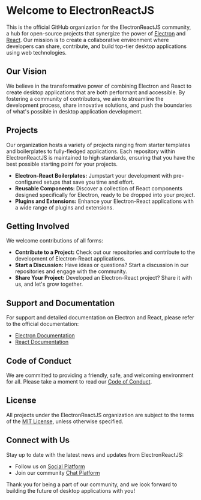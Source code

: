# Welcome to ElectronReactJS

This is the official GitHub organization for the ElectronReactJS community, a hub for open-source projects that synergize the power of [Electron](https://www.electronjs.org/) and [React](https://reactjs.org/). Our mission is to create a collaborative environment where developers can share, contribute, and build top-tier desktop applications using web technologies.

## Our Vision

We believe in the transformative power of combining Electron and React to create desktop applications that are both performant and accessible. By fostering a community of contributors, we aim to streamline the development process, share innovative solutions, and push the boundaries of what's possible in desktop application development.

## Projects

Our organization hosts a variety of projects ranging from starter templates and boilerplates to fully-fledged applications. Each repository within ElectronReactJS is maintained to high standards, ensuring that you have the best possible starting point for your projects.

- **Electron-React Boilerplates:** Jumpstart your development with pre-configured setups that save you time and effort.
- **Reusable Components:** Discover a collection of React components designed specifically for Electron, ready to be dropped into your project.
- **Plugins and Extensions:** Enhance your Electron-React applications with a wide range of plugins and extensions.

## Getting Involved

We welcome contributions of all forms:

- **Contribute to a Project:** Check out our repositories and contribute to the development of Electron-React applications.
- **Start a Discussion:** Have ideas or questions? Start a discussion in our repositories and engage with the community.
- **Share Your Project:** Developed an Electron-React project? Share it with us, and let's grow together.

## Support and Documentation

For support and detailed documentation on Electron and React, please refer to the official documentation:

- [Electron Documentation](https://www.electronjs.org/docs)
- [React Documentation](https://reactjs.org/docs)

## Code of Conduct

We are committed to providing a friendly, safe, and welcoming environment for all. Please take a moment to read our [Code of Conduct](CODE_OF_CONDUCT.md).

## License

All projects under the ElectronReactJS organization are subject to the terms of the [MIT License](LICENSE.md), unless otherwise specified.

## Connect with Us

Stay up to date with the latest news and updates from ElectronReactJS:

- Follow us on [Social Platform](#)
- Join our community [Chat Platform](#)

Thank you for being a part of our community, and we look forward to building the future of desktop applications with you!
